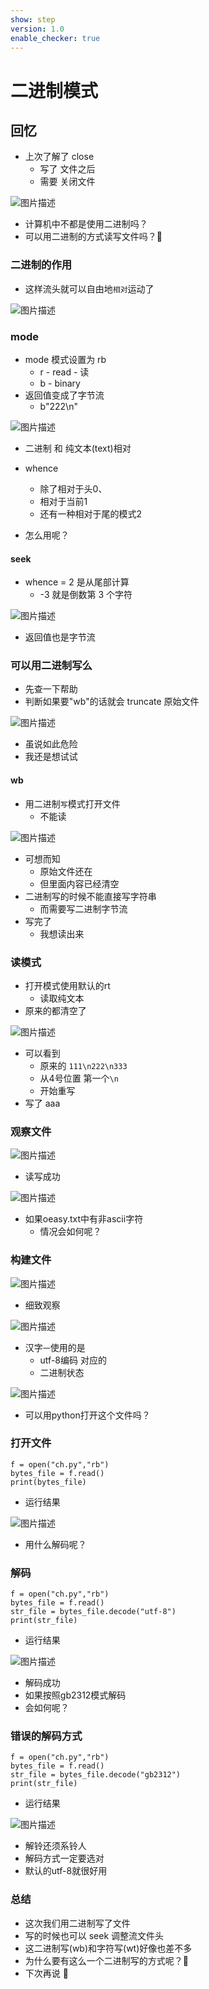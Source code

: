 ```yaml
---
show: step
version: 1.0
enable_checker: true
---
```


# 二进制模式

## 回忆

- 上次了解了 close
	- 写了 文件之后 
	- 需要 关闭文件

![图片描述](https://doc.shiyanlou.com/courses/uid1190679-20240219-1708327664822)

- 计算机中不都是使用二进制吗？
- 可以用二进制的方式读写文件吗？🤔

### 二进制的作用

- 这样流头就可以自由地`相对`运动了

![图片描述](https://doc.shiyanlou.com/courses/uid1190679-20240917-1726540337081)

### mode

- mode 模式设置为 rb
  - r - read - 读
  - b - binary 
- 返回值变成了字节流
  - b"222\n"

![图片描述](https://doc.shiyanlou.com/courses/uid1190679-20210823-1629704619215)

- 二进制 和 纯文本(text)相对



- whence 
	- 除了相对于头0、
	- 相对于当前1
	- 还有一种相对于尾的模式2
- 怎么用呢？

#### seek

- whence = 2 是从尾部计算
	- -3 就是倒数第 3 个字符

![图片描述](https://doc.shiyanlou.com/courses/uid1190679-20210823-1629704866829)

- 返回值也是字节流

### 可以用二进制写么

- 先查一下帮助
- 判断如果要"wb"的话就会 truncate 原始文件

![图片描述](https://doc.shiyanlou.com/courses/uid1190679-20210823-1629705072165)

- 虽说如此危险
- 我还是想试试

#### wb

- 用二进制`写`模式打开文件
	- 不能读

![图片描述](https://doc.shiyanlou.com/courses/uid1190679-20210823-1629705293478)

- 可想而知
	- 原始文件还在
	- 但里面内容已经清空
- 二进制写的时候不能直接写字符串
	- 而需要写二进制字节流
- 写完了
	- 我想读出来

### 读模式

- 打开模式使用默认的rt
	- 读取纯文本
- 原来的都清空了

![图片描述](https://doc.shiyanlou.com/courses/uid1190679-20210823-1629705667613)

- 可以看到
	- 原来的 `111\n222\n333`
	- 从4号位置 第一个`\n`
	- 开始重写
- 写了 aaa

### 观察文件

![图片描述](https://doc.shiyanlou.com/courses/uid1190679-20210823-1629705916773)

- 读写成功

![图片描述](https://doc.shiyanlou.com/courses/uid1190679-20210823-1629705979223)

- 如果oeasy.txt中有非ascii字符
	- 情况会如何呢？

### 构建文件

![图片描述](https://doc.shiyanlou.com/courses/uid1190679-20230628-1687959863614)

- 细致观察

![图片描述](https://doc.shiyanlou.com/courses/uid1190679-20230628-1687960135059)

- 汉字`一`使用的是
	- utf-8编码 对应的
	- 二进制状态

![图片描述](https://doc.shiyanlou.com/courses/uid1190679-20230628-1687960191106)

- 可以用python打开这个文件吗？

### 打开文件

```
f = open("ch.py","rb")
bytes_file = f.read()
print(bytes_file)
```

- 运行结果

![图片描述](https://doc.shiyanlou.com/courses/uid1190679-20230628-1687960583075)

- 用什么解码呢？

### 解码

```
f = open("ch.py","rb")
bytes_file = f.read()
str_file = bytes_file.decode("utf-8")
print(str_file)
```

- 运行结果

![图片描述](https://doc.shiyanlou.com/courses/uid1190679-20240917-1726567215370)

- 解码成功
- 如果按照gb2312模式解码
- 会如何呢？

### 错误的解码方式

```
f = open("ch.py","rb")
bytes_file = f.read()
str_file = bytes_file.decode("gb2312")
print(str_file)
```

- 运行结果

![图片描述](https://doc.shiyanlou.com/courses/uid1190679-20230628-1687960891754)

- 解铃还须系铃人
- 解码方式一定要选对
- 默认的utf-8就很好用

### 总结

- 这次我们用二进制写了文件
- 写的时候也可以 seek 调整流文件头
- 这二进制写(wb)和字符写(wt)好像也差不多
- 为什么要有这么一个二进制写的方式呢？🤔
- 下次再说 👋
